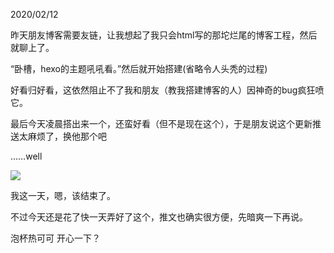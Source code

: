 2020/02/12

昨天朋友博客需要友链，让我想起了我只会html写的那坨烂尾的博客工程，然后就聊上了。

“卧槽，hexo的主题吼吼看。”然后就开始搭建(省略令人头秃的过程)

好看归好看，这依然阻止不了我和朋友（教我搭建博客的人）因神奇的bug疯狂喷它。

最后今天凌晨搭出来一个，还蛮好看（但不是现在这个），于是朋友说这个更新推送太麻烦了，换他那个吧

……well

<div>
    <img src="https://i.loli.net/2020/02/12/7bMlmonp1NUhFBd.gif"/>
</div>

我这一天，嗯，该结束了。

不过今天还是花了快一天弄好了这个，推文也确实很方便，先暗爽一下再说。

泡杯热可可 开心一下？